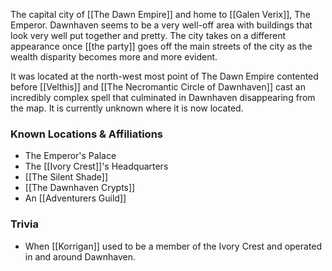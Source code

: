 The capital city of [[The Dawn Empire]] and home to [[Galen Verix]], The Emperor. Dawnhaven seems to be a very well-off area with buildings that look very well put together and pretty. The city takes on a different appearance once [[the party]] goes off the main streets of the city as the wealth disparity becomes more and more evident. 

It was located at the north-west most point of The Dawn Empire contented before [[Velthis]] and [[The Necromantic Circle of Dawnhaven]] cast an incredibly complex spell that culminated in Dawnhaven disappearing from the map. It is currently unknown where it is now located.

### Known Locations & Affiliations
- The Emperor's Palace 
- The [[Ivory Crest]]'s Headquarters
- [[The Silent Shade]] 
- [[The Dawnhaven Crypts]]
- An [[Adventurers Guild]]

### Trivia
- When [[Korrigan]] used to be a member of the Ivory Crest and operated in and around Dawnhaven.
